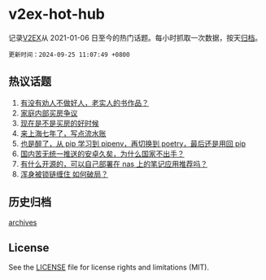 # v2ex-hot-hub

 记录[V2EX](https://www.v2ex.com/)从 2021-01-06 日至今的热门话题。每小时抓取一次数据，按天[归档](archives)。

`更新时间：2024-09-25 11:07:49 +0800`

## 热议话题

1. [有没有劝人不做好人，老实人的书作品？](https://www.v2ex.com/t/1075340)
1. [家庭内部买房争议](https://www.v2ex.com/t/1075419)
1. [现在是不是买房的好时候](https://www.v2ex.com/t/1075336)
1. [来上海七年了，写点流水账](https://www.v2ex.com/t/1075370)
1. [也是醉了，从 pip 学习到 pipenv，再切换到 poetry，最后还是用回 pip](https://www.v2ex.com/t/1075372)
1. [国内苦无统一推送的安卓久矣，为什么国家不出手？](https://www.v2ex.com/t/1075585)
1. [有什么开源的，可以自己部署在 nas 上的笔记应用推荐吗？](https://www.v2ex.com/t/1075393)
1. [浑身被锁链缠住 如何破局？](https://www.v2ex.com/t/1075425)

## 历史归档

[archives](archives)

## License

See the [LICENSE](LICENSE) file for license rights and limitations (MIT).
